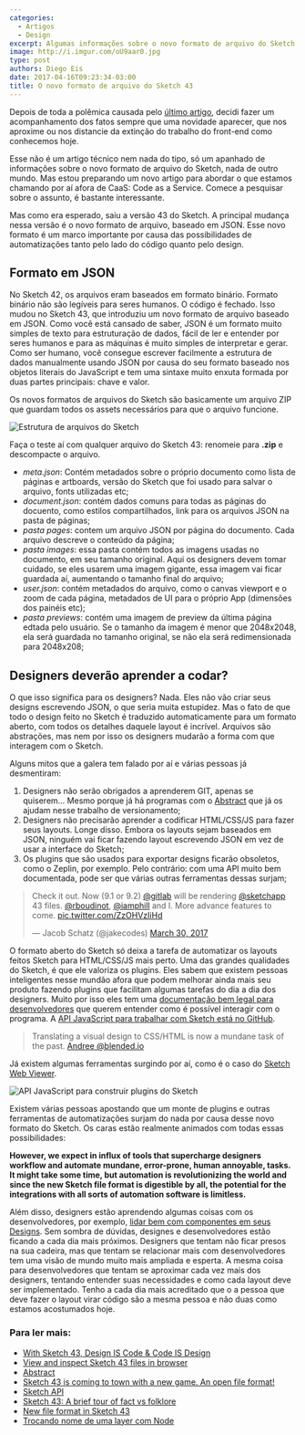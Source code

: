 ```yaml
---
categories:
  - Artigos
  - Design
excerpt: Algumas informações sobre o novo formato de arquivo do Sketch 43
image: http://i.imgur.com/oU9aar0.jpg
type: post
authors: Diego Eis
date: 2017-04-16T09:23:34-03:00
title: O novo formato de arquivo do Sketch 43
---
```


Depois de toda a polêmica causada pelo [último artigo](https://tableless.com.br/carreira-de-front-end-vai-morrer/), decidi fazer um acompanhamento dos fatos sempre que uma novidade aparecer, que nos aproxime ou nos distancie da extinção do trabalho do front-end como conhecemos hoje.

Esse não é um artigo técnico nem nada do tipo, só um apanhado de informações sobre o novo formato de arquivo do Sketch, nada de outro mundo. Mas estou preparando um novo artigo para abordar o que estamos chamando por aí afora de CaaS: Code as a Service. Comece a pesquisar sobre o assunto, é bastante interessante.

Mas como era esperado, saiu a versão 43 do Sketch. A principal mudança nessa versão é o novo formato de arquivo, baseado em JSON. Esse novo formato é um marco importante por causa das possibilidades de automatizações tanto pelo lado do código quanto pelo design.

## Formato em JSON
No Sketch 42, os arquivos eram baseados em formato binário. Formato binário não são legíveis para seres humanos. O código é fechado. Isso mudou no Sketch 43, que introduziu um novo formato de arquivo baseado em JSON. Como você está cansado de saber, JSON é um formato muito simples de texto para estruturação de dados, fácil de ler e entender por seres humanos e para as máquinas é muito simples de interpretar e gerar. Como ser humano, você consegue escrever facilmente a estrutura de dados manualmente usando JSON por causa do seu formato baseado nos objetos literais do JavaScript e tem uma sintaxe muito enxuta formada por duas partes principais: chave e valor.

Os novos formatos de arquivos do Sketch são basicamente um arquivo ZIP que guardam todos os assets necessários para que o arquivo funcione.

![Estrutura de arquivos do Sketch](http://i.imgur.com/p3ostqh.png)

Faça o teste aí com qualquer arquivo do Sketch 43: renomeie para **.zip** e descompacte o arquivo.

- *meta.json*: Contém metadados sobre o próprio documento como lista de páginas e artboards, versão do Sketch que foi usado para salvar o arquivo, fonts utilizadas etc;
- *document.json*: contém dados comuns para todas as páginas do docuento, como estilos compartilhados, link para os arquivos JSON na pasta de páginas;
- *pasta pages*: contem um arquivo JSON por página do documento. Cada arquivo descreve o conteúdo da página;
- *pasta images*: essa pasta contém todos as imagens usadas no documento, em seu tamanho original. Aqui os designers devem tomar cuidado, se eles usarem uma imagem gigante, essa imagem vai ficar guardada aí, aumentando o tamanho final do arquivo;
- *user.json*: contém metadados do arquivo, como o canvas viewport e o zoom de cada página, metadados de UI para o próprio App (dimensões dos painéis etc);
- *pasta previews*: contém uma imagem de preview da última página edtada pelo usuário. Se o tamanho da imagem é menor que 2048x2048, ela será guardada no tamanho original, se não ela será redimensionada para 2048x208;

## Designers deverão aprender a codar?
O que isso significa para os designers? Nada. Eles não vão criar seus designs escrevendo JSON, o que seria muita estupidez. Mas o fato de que todo o design feito no Sketch é traduzido automaticamente para um formato aberto, com todos os detalhes daquele layout é incrível. Arquivos são abstrações, mas nem por isso os designers mudarão a forma com que interagem com o Sketch.

Alguns mitos que a galera tem falado por aí e várias pessoas já desmentiram:

1. Designers não serão obrigados a aprenderem GIT, apenas se quiserem... Mesmo porque já há programas com o [Abstract](https://www.abstractapp.com) que já os ajudam nesse trabalho de versionamento;
2. Designers não precisarão aprender a codificar HTML/CSS/JS para fazer seus layouts. Longe disso. Embora os layouts sejam baseados em JSON, ninguém vai ficar fazendo layout escrevendo JSON em vez de usar a interface do Sketch;
3. Os plugins que são usados para exportar designs ficarão obsoletos, como o Zeplin, por exemplo. Pelo contrário: com uma API muito bem documentada, pode ser que várias outras ferramentas dessas surjam;


<blockquote class="twitter-tweet" data-lang="en"><p lang="en" dir="ltr">Check it out. Now (9.1 or 9.2) <a href="https://twitter.com/gitlab">@gitlab</a> will be rendering <a href="https://twitter.com/sketchapp">@sketchapp</a> 43 files. <a href="https://twitter.com/rboudinot">@rboudinot</a>, <a href="https://twitter.com/iamphill">@iamphill</a> and I. More advance features to come. <a href="https://t.co/ZzOHVzIiHd">pic.twitter.com/ZzOHVzIiHd</a></p>&mdash; Jacob Schatz (@jakecodes) <a href="https://twitter.com/jakecodes/status/847536958750556161">March 30, 2017</a></blockquote>
<script async src="//platform.twitter.com/widgets.js" charset="utf-8"></script>

O formato aberto do Sketch só deixa a tarefa de automatizar os layouts feitos Sketch para HTML/CSS/JS mais perto. Uma das grandes qualidades do Sketch, é que ele valoriza os plugins. Eles sabem que existem pessoas inteligentes nesse mundão afora que podem melhorar ainda mais seu produto fazendo plugins que facilitam algumas tarefas do dia a dia dos designers. Muito por isso eles tem uma [documentação bem legal para desenvolvedores](http://developer.sketchapp.com/reference/api/) que querem entender como é possível interagir com o programa. A [API JavaScript para trabalhar com Sketch está no GitHub](https://github.com/BohemianCoding/SketchAPI).

> Translating a visual design to CSS/HTML is now a mundane task of the past. [Andree @blended.io](https://uxdesign.cc/design-is-code-code-is-design-b941c14f3fd8)

Já existem algumas ferramentas surgindo por aí, como é o caso do [Sketch Web Viewer](https://github.com/AnimaApp/sketch-web-viewer).

![API JavaScript para construir plugins do Sketch](http://i.imgur.com/CHzCjA8.png)

Existem várias pessoas apostando que um monte de plugins e outras ferramentas de automatizações surjam do nada por causa desse novo formato do Sketch. Os caras estão realmente animados com todas essas possibilidades:

**However, we expect in influx of tools that supercharge designers workflow and automate mundane, error-prone, human annoyable, tasks.**
**It might take some time, but automation is revolutionizing the world and since the new Sketch file format is digestible by all, the potential for the integrations with all sorts of automation software is limitless.**

Além disso, designers estão aprendendo algumas coisas com os desenvolvedores, por exemplo, [lidar bem com componentes em seus Designs](https://medium.com/goabstract/a-component-based-workflow-for-sketch-6d3556b18d4c). Sem sombra de dúvidas, designes e desenvolvedores estão ficando a cada dia mais próximos. Designers que tentam não ficar presos na sua cadeira, mas que tentam se relacionar mais com desenvolvedores tem uma visão de mundo muito mais ampliada e esperta. A mesma coisa para desenvolvedores que tentam se aproximar cada vez mais dos designers, tentando entender suas necessidades e como cada layout deve ser implementado. Tenho a cada dia mais acreditado que o a pessoa que deve fazer o layout virar código são a mesma pessoa e não duas como estamos acostumados hoje.


### Para ler mais:

- [With Sketch 43, Design IS Code & Code IS Design](https://uxdesign.cc/design-is-code-code-is-design-b941c14f3fd8)
- [View and inspect Sketch 43 files in browser](https://github.com/AnimaApp/sketch-web-viewer)
- [Abstract](https://www.abstractapp.com/)
- [Sketch 43 is coming to town with a new game. An open file format!](https://medium.com/sketch-app-sources/sketch-43-is-coming-to-town-with-a-new-game-an-open-file-format-ae62e7e7c223)
- [Sketch API](http://developer.sketchapp.com/reference/api/)
- [Sketch 43: A brief tour of fact vs folklore](https://blog.prototypr.io/sketch-43-a-brief-tour-of-fact-and-folklore-7772ca7f6e61)
- [New file format in Sketch 43](http://sketchplugins.com/d/87-new-file-format-in-sketch-43)
- [Trocando nome de uma layer com Node](http://sketchplugins.com/d/87-new-file-format-in-sketch-43/2)
